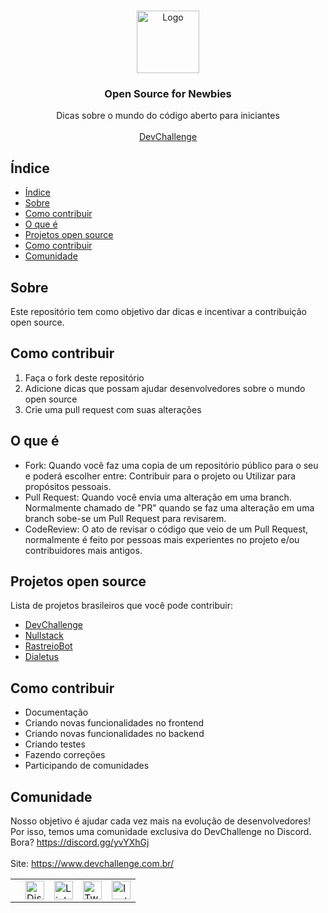 <br />
<p align="center">
    <a href="https://devchallenge.com.br/">
    <img src="https://trello-attachments.s3.amazonaws.com/590fa896d2d25e50583de620/500x500/0bdcc819ea145cb0167619c6d00f2174/D.png" alt="Logo" width="100" height="100">
  </a>
  
  <h3 align="center">Open Source for Newbies</h3>

  <p align="center">
    Dicas sobre o mundo do código aberto para iniciantes
       <br />
    <br />
     <a href="https://www.devchallenge.com.br/">DevChallenge</a>
  </p>

## Índice

- [Índice](#índice)
- [Sobre](#sobre)
- [Como contribuir](#como-contribuir)
- [O que é](#o-que-é)
- [Projetos open source](#projetos-open-source)
- [Como contribuir](#como-contribuir-1)
- [Comunidade](#comunidade)

## Sobre

Este repositório tem como objetivo dar dicas e incentivar a contribuição open source.

## Como contribuir

1. Faça o fork deste repositório
2. Adicione dicas que possam ajudar desenvolvedores sobre o mundo open source
3. Crie uma pull request com suas alterações

## O que é

- Fork: Quando você faz uma copia de um repositório público para o seu e poderá escolher entre: Contribuir para o projeto ou Utilizar para propósitos pessoais.
- Pull Request: Quando você envia uma alteração em uma branch. Normalmente chamado de "PR" quando se faz uma alteração em uma branch sobe-se um Pull Request para revisarem.
- CodeReview: O ato de revisar o código que veio de um Pull Request, normalmente é feito por pessoas mais experientes no projeto e/ou contribuidores mais antigos.

## Projetos open source

Lista de projetos brasileiros que você pode contribuir:

- [DevChallenge](https://devchallenge.com.br)
- [Nullstack](https://github.com/nullstack/nullstack)
- [RastreioBot](https://github.com/GabrielRF/RastreioBot)
- [Dialetus](https://github.com/dialetus/dialetus-service)

## Como contribuir

- Documentação
- Criando novas funcionalidades no frontend
- Criando novas funcionalidades no backend
- Criando testes
- Fazendo correções
- Participando de comunidades

## Comunidade

Nosso objetivo é ajudar cada vez mais na evolução de desenvolvedores! Por isso, temos uma comunidade exclusiva do DevChallenge no Discord. Bora? <https://discord.gg/yvYXhGj> <br>
<br>
Site: <https://www.devchallenge.com.br/> <br>

<table style="border-color:transparent">
    <th>
        <td><a href="https://discord.gg/yvYXhGj"><img src="https://cdn3.iconfinder.com/data/icons/discord/64/discord_20-512.png" width="30px" height="30px" alt="Discord">      </a></td>
    <td><a href="https://www.linkedin.com/company/devchallenge/"><img src="https://image.flaticon.com/icons/svg/1384/1384014.svg" width="30px" height="30px"                alt="Linkedin"></a></td>
    <td><a href="https://twitter.com/dev_challenge"><img src="https://cdn3.iconfinder.com/data/icons/picons-social/57/43-twitter-512.png" width="30px" height="30px"        alt="Twitter"></a</td>
    <td><a href="https://www.instagram.com/devchallenge/"><img src="https://cdn4.iconfinder.com/data/icons/picons-social/57/38-instagram-3-512.png" width="30px"            height="30px" alt="Instagram"></a></td>
    </th>
</table>
